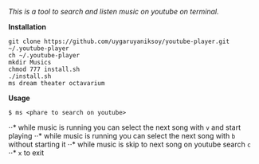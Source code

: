 *This is a tool to search and listen music on youtube on terminal.*

**Installation**
```
git clone https://github.com/uygaruyaniksoy/youtube-player.git ~/.youtube-player
ch ~/.youtube-player
mkdir Musics
chmod 777 install.sh
./install.sh
ms dream theater octavarium
```

**Usage**
```
$ ms <phare to search on youtube>
```
⋅⋅* while music is running you can select the next song with ```v``` and start playing
⋅⋅* while music is running you can select the next song with ```b``` without starting it
⋅⋅* while music is skip to next song on youtube search ```c```
⋅⋅* ```x``` to exit
